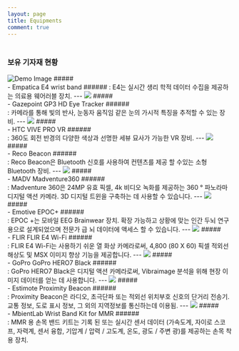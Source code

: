 ```yaml
---
layout: page
title: Equipments
comment: true
---
```



### <br> 보유 기자재 현황
<img class="img-fluid" src="https://user-images.githubusercontent.com/62921854/85822944-1eb07380-b7b7-11ea-9b12-42f4771c8143.jpg" alt="Demo Image">
##### <br> - Empatica E4 wrist band
###### : E4는 실시간 생리 학적 데이터 수집을 제공하는 의료용 웨어러블 장치.
---
<img class="img-fluid" src="https://user-images.githubusercontent.com/62921854/85822954-240dbe00-b7b7-11ea-8505-21c91bc4b03d.jpg">
##### <br>- Gazepoint GP3 HD Eye Tracker
###### <br>: 카메라를 통해 빛의 반사, 눈동자 움직임 같은 눈의 가시적 특징을 추적할 수 있는 장비.
---
<img class="img-fluid" src="https://user-images.githubusercontent.com/62921854/85822961-27a14500-b7b7-11ea-9cda-44abff879cb7.jpg">
##### <br>- HTC VIVE PRO VR 
###### <br>: 360도 회전 반경의 다양한 색상과 선명한 세뷰 묘사가 가능한 VR 장비.
---
<img class="img-fluid" src="https://user-images.githubusercontent.com/62921854/85822965-2b34cc00-b7b7-11ea-882e-c249a089fdde.jpg">
##### <br>- Reco Beacon
###### <br>: Reco Beacon은 Bluetooth 신호를 사용하여 컨텐츠를 제공 할 수있는 소형 Bluetooth 장비.
---
<img class="img-fluid" src="https://user-images.githubusercontent.com/62921854/85822980-312aad00-b7b7-11ea-8354-0bcab33be02a.jpg">
##### <br>- MADV Madventure360
###### <br>: Madventure 360은 24MP 유효 픽셀, 4k 비디오 녹화를 제공하는 360 ° 파노라마 디지털 액션 카메라. 3D 디지털 트윈을 구축하는 데 사용할 수 있습니다.
---
<img class="img-fluid" src="https://user-images.githubusercontent.com/62921854/85822992-3556ca80-b7b7-11ea-8df2-648326d600f3.jpg">
##### <br>- Emotive EPOC+
###### <br>: EPOC +는 모바일 EEG Brainwear 장치. 확장 가능하고 상황에 맞는 인간 두뇌 연구용으로 설계되었으며 전문가 급 뇌 데이터에 액세스 할 수 있습니다.
---
<img class="img-fluid" src="https://user-images.githubusercontent.com/62921854/85822997-3851bb00-b7b7-11ea-9f96-ff8e3d9082ba.jpg">
##### <br>- FLIR  FLIR E4 Wi-Fi
###### <br>: FLIR E4 Wi-Fi는 사용하기 쉬운 열 화상 카메라로써, 4,800 (80 X 60) 픽셀 적외선 해상도 및 MSX 이미지 향상 기능을 제공합니다.
---
<img class="img-fluid" src="https://user-images.githubusercontent.com/62921854/85823004-3ab41500-b7b7-11ea-841c-4bc361f6ee61.jpg">
##### <br>- GoPro  GoPro HERO7 Black
###### <br>: GoPro HERO7 Black은 디지털 액션 카메라로써, Vibraimage 분석을 위해 현장 이미지 데이터를 얻는 데 사용합니다.
---
<img class="img-fluid" src="https://user-images.githubusercontent.com/62921854/85823009-3e479c00-b7b7-11ea-989d-a984a97bee19.jpg">
##### <br>- Estimote  Proximity Beacon
###### <br>: Proximity Beacon은 라디오, 초극단파 또는 적외선 위치부호 신호의 단거리 전송기. 교통 정보, 도로 표시 정보, 그 외의 지역정보를 통신하는데 이용됨.
---
<img class="img-fluid" src="https://user-images.githubusercontent.com/62921854/85823013-40115f80-b7b7-11ea-81e4-eb9b0fe98e53.jpg">
##### <br>- MbientLab  Wrist Band Kit for MMR
###### <br>: MMR 용 손목 밴드 키트는 기록 된 또는 실시간 센서 데이터 (가속도계, 자이로 스코프, 자력계, 센서 융합, 기압계 / 압력 / 고도계, 온도, 광도 / 주변 광)를 제공하는 손목 착용 장치.

